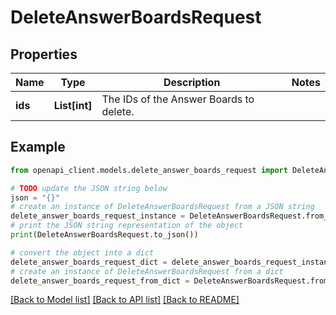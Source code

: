 # DeleteAnswerBoardsRequest


## Properties

Name | Type | Description | Notes
------------ | ------------- | ------------- | -------------
**ids** | **List[int]** | The IDs of the Answer Boards to delete. | 

## Example

```python
from openapi_client.models.delete_answer_boards_request import DeleteAnswerBoardsRequest

# TODO update the JSON string below
json = "{}"
# create an instance of DeleteAnswerBoardsRequest from a JSON string
delete_answer_boards_request_instance = DeleteAnswerBoardsRequest.from_json(json)
# print the JSON string representation of the object
print(DeleteAnswerBoardsRequest.to_json())

# convert the object into a dict
delete_answer_boards_request_dict = delete_answer_boards_request_instance.to_dict()
# create an instance of DeleteAnswerBoardsRequest from a dict
delete_answer_boards_request_from_dict = DeleteAnswerBoardsRequest.from_dict(delete_answer_boards_request_dict)
```
[[Back to Model list]](../README.md#documentation-for-models) [[Back to API list]](../README.md#documentation-for-api-endpoints) [[Back to README]](../README.md)


